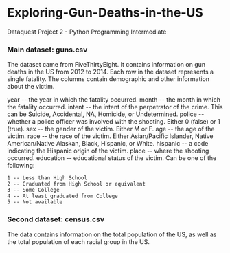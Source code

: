 # Exploring-Gun-Deaths-in-the-US
Dataquest Project 2 - Python Programming Intermediate

### Main dataset: guns.csv
The dataset came from FiveThirtyEight. It contains information on gun deaths in the US from 2012 to 2014. Each row in the dataset represents a single fatality. The columns contain demographic and other information about the victim.

year -- the year in which the fatality occurred.
month -- the month in which the fatality occurred.
intent -- the intent of the perpetrator of the crime. This can be Suicide, Accidental, NA, Homicide, or Undetermined.
police -- whether a police officer was involved with the shooting. Either 0 (false) or 1 (true).
sex -- the gender of the victim. Either M or F.
age -- the age of the victim.
race -- the race of the victim. Either Asian/Pacific Islander, Native American/Native Alaskan, Black, Hispanic, or White.
hispanic -- a code indicating the Hispanic origin of the victim.
place -- where the shooting occurred.
education -- educational status of the victim. Can be one of the following:

    1 -- Less than High School
    2 -- Graduated from High School or equivalent
    3 -- Some College
    4 -- At least graduated from College
    5 -- Not available

### Second dataset: census.csv
The data contains information on the total population of the US, as well as the total population of each racial group in the US.

